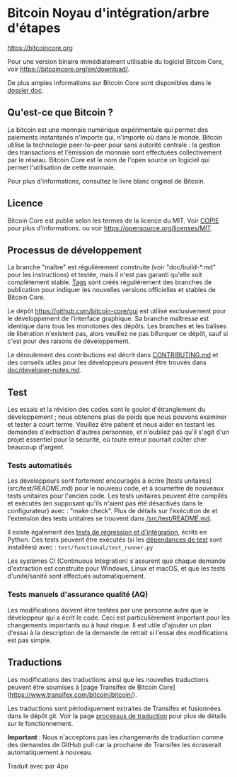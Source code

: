 Bitcoin Noyau d'intégration/arbre d'étapes
=====================================

https://bitcoincore.org

Pour une version binaire immédiatement utilisable du logiciel Bitcoin Core, voir
https://bitcoincore.org/en/download/.

De plus amples informations sur Bitcoin Core sont disponibles dans le [dossier doc](/doc).

Qu'est-ce que Bitcoin ?
----------------

Le bitcoin est une monnaie numérique expérimentale qui permet des paiements instantanés
n'importe qui, n'importe où dans le monde. Bitcoin utilise la technologie peer-to-peer pour
sans autorité centrale : la gestion des transactions et l'émission de monnaie sont effectuées
collectivement par le réseau. Bitcoin Core est le nom de l'open source
un logiciel qui permet l'utilisation de cette monnaie.

Pour plus d'informations, consultez le livre blanc original de Bitcoin.

Licence
-------

Bitcoin Core est publié selon les termes de la licence du MIT. Voir [COPIE](COPYING) pour plus d'informations.
ou voir https://opensource.org/licenses/MIT.

Processus de développement
-------------------

La branche "maître" est régulièrement construite (voir "doc/build-*.md" pour les instructions) et testée, mais il n'est pas garanti qu'elle soit
complètement stable. [Tags](https://github.com/bitcoin/bitcoin/tags) sont créés
régulièrement des branches de publication pour indiquer les nouvelles versions officielles et stables de Bitcoin Core.

Le dépôt https://github.com/bitcoin-core/gui est utilisé exclusivement pour le
développement de l'interface graphique. Sa branche maîtresse est identique dans tous les monotones
des dépôts. Les branches et les balises de libération n'existent pas, alors veuillez ne pas bifurquer
ce dépôt, sauf si c'est pour des raisons de développement.

Le déroulement des contributions est décrit dans [CONTRIBUTING.md](CONTRIBUTING.md)
et des conseils utiles pour les développeurs peuvent être trouvés dans [doc/developer-notes.md](doc/developer-notes.md).

Test
-------

Les essais et la révision des codes sont le goulot d'étranglement du développement ; nous obtenons plus de poids
que nous pouvons examiner et tester à court terme. Veuillez être patient et nous aider en testant
les demandes d'extraction d'autres personnes, et n'oubliez pas qu'il s'agit d'un projet essentiel pour la sécurité, où toute erreur pourrait coûter cher
beaucoup d'argent.

### Tests automatisés

Les développeurs sont fortement encouragés à écrire [tests unitaires] (src/test/README.md) pour le nouveau code, et à
soumettre de nouveaux tests unitaires pour l'ancien code. Les tests unitaires peuvent être compilés et exécutés
(en supposant qu'ils n'aient pas été désactivés dans le configurateur) avec : "make check". Plus de détails sur l'exécution de
et l'extension des tests unitaires se trouvent dans [/src/test/README.md](/src/test/README.md).

Il existe également des [tests de régression et d'intégration](/test), écrits
en Python.
Ces tests peuvent être exécutés (si les [dépendances de test](/test) sont installées) avec : `test/functional/test_runner.py`

Les systèmes CI (Continuous Integration) s'assurent que chaque demande d'extraction est construite pour Windows, Linux et macOS,
et que les tests d'unité/sanité sont effectués automatiquement.

### Tests manuels d'assurance qualité (AQ)

Les modifications doivent être testées par une personne autre que le développeur qui a écrit le
code. Ceci est particulièrement important pour les changements importants ou à haut risque. Il est utile
d'ajouter un plan d'essai à la description de la demande de retrait si l'essai des modifications est
pas simple.

Traductions
------------

Les modifications des traductions ainsi que les nouvelles traductions peuvent être soumises à
[page Transifex de Bitcoin Core] (https://www.transifex.com/bitcoin/bitcoin/).

Les traductions sont périodiquement extraites de Transifex et fusionnées dans le dépôt git. Voir la page
[processus de traduction](doc/translation_process.md) pour plus de détails sur le fonctionnement.

**Important** : Nous n'acceptons pas les changements de traduction comme des demandes de GitHub pull car la prochaine
de Transifex les écraserait automatiquement à nouveau.


Traduit avec par 4po
